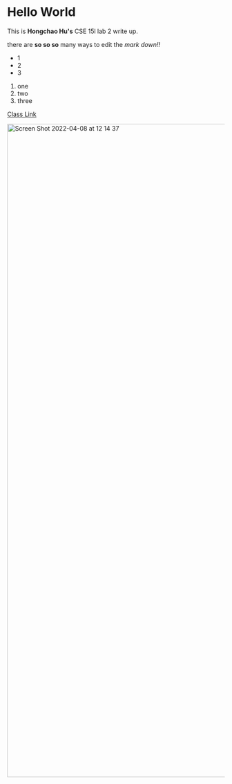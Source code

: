 # Hello World

This is **Hongchao Hu's** CSE 15l lab 2 write up.

there are **so so so** many ways to edit the *mark down!!*

* 1
* 2
* 3

1. one
2. two
3. three

[Class Link](https://sites.google.com/eng.ucsd.edu/cse-15l-spring-2022/home)

<screenshot><img width="1512" alt="Screen Shot 2022-04-08 at 12 14 37" src="https://user-images.githubusercontent.com/91580944/162516042-6492da87-0f85-4b1b-9c90-a28b13429157.png">
